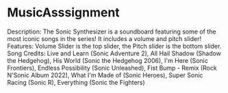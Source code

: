 # MusicAsssignment

Description: The Sonic Synthesizer is a soundboard featuring some of the most iconic songs in the series! It includes a volume and pitch slider!
Features: Volume Slider is the top slider, the Pitch slider is the bottom slider.
Song Credits: Live and Learn (Sonic Adventure 2), All Hail Shadow (Shadow the Hedgehog), His World (Sonic the Hedgehog 2006), I'm Here (Sonic Frontiers), Endless Possibility (Sonic Unleashed), Fist Bump - Remix (Rock N'Sonic Album 2022), What I'm Made of (Sonic Heroes), Super Sonic Racing (Sonic R), Everything (Sonic the Fighters)
